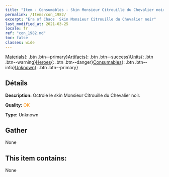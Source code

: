```yaml
---
title: "Item - Consumables - Skin Monsieur Citrouille du Chevalier noir"
permalink: /Items/con_1982/
excerpt: "Era of Chaos  Skin Monsieur Citrouille du Chevalier noir"
last_modified_at: 2021-03-25
locale: fr
ref: "con_1982.md"
toc: false
classes: wide
---
```

 [Materials](/fr/Items/){: .btn .btn--primary}[Artifacts](/fr/Items/Artifacts/){: .btn .btn--success}[Units](/fr/Items/Units/){: .btn .btn--warning}[Heroes](/fr/Items/Heroes/){: .btn .btn--danger}[Consumables](/fr/Items/Consumables/){: .btn .btn--info}[Unknown](/fr/Items/Unknown/){: .btn .btn--primary}

## Détails
 **Description:** Octroie le skin Monsieur Citrouille du Chevalier noir.

 **Quality:** <span style="color: #FF8C00">OK</span>

 **Type:** Unknown

## Gather

  None

## This item contains:

  None

